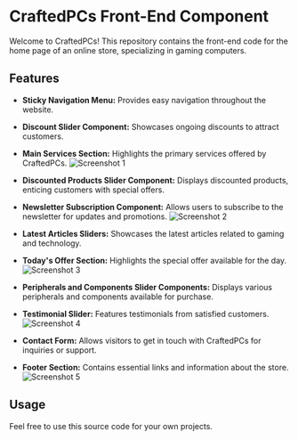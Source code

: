 # CraftedPCs Front-End Component

Welcome to CraftedPCs! This repository contains the front-end code for the home page of an online store, specializing in gaming computers.

## Features

- **Sticky Navigation Menu:** Provides easy navigation throughout the website.
- **Discount Slider Component:** Showcases ongoing discounts to attract customers.
- **Main Services Section:** Highlights the primary services offered by CraftedPCs.
![Screenshot 1](https://github.com/bilalr-dev/CraftedPCs/assets/142100151/91a7e0f4-2598-4258-b17c-1dd2a0e81c8c)

- **Discounted Products Slider Component:** Displays discounted products, enticing customers with special offers.
- **Newsletter Subscription Component:** Allows users to subscribe to the newsletter for updates and promotions.
![Screenshot 2](https://github.com/bilalr-dev/CraftedPCs/assets/142100151/78e0ef63-7a2f-42c6-b8d3-f91793d0796f)

- **Latest Articles Sliders:** Showcases the latest articles related to gaming and technology.
- **Today's Offer Section:** Highlights the special offer available for the day.
![Screenshot 3](https://github.com/bilalr-dev/CraftedPCs/assets/142100151/3062eaa1-0987-45ba-88f9-30d41c57ff38)

- **Peripherals and Components Slider Components:** Displays various peripherals and components available for purchase.
- **Testimonial Slider:** Features testimonials from satisfied customers.
![Screenshot 4](https://github.com/bilalr-dev/CraftedPCs/assets/142100151/8a6e5b8e-5f22-4244-b218-72a22ae05eee)

- **Contact Form:** Allows visitors to get in touch with CraftedPCs for inquiries or support.
- **Footer Section:** Contains essential links and information about the store.
![Screenshot 5](https://github.com/bilalr-dev/CraftedPCs/assets/142100151/5a928222-6569-421a-8e84-0dd90f35e97c)

## Usage

Feel free to use this source code for your own projects.


